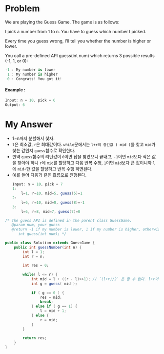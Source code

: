 # Problem

We are playing the Guess Game. The game is as follows:

I pick a number from 1 to n. You have to guess which number I picked.

Every time you guess wrong, I'll tell you whether the number is higher or lower.

You call a pre-defined API guess(int num) which returns 3 possible results (-1, 1, or 0):

```swift
-1 : My number is lower
 1 : My number is higher
 0 : Congrats! You got it!
```

#### Example :

```swift
Input: n = 10, pick = 6
Output: 6
```

# My Answer
  
* 1~n까지 분할해서 찾자.
* `l`은 최소값, `r`은 최대값이다. `while`문에서는 `l+r의 중간값 ( mid )`를 찾고 `mid`가 찾는 값인지 `guess`함수로 확인한다.
* 만약 `guess`함수의 리턴값이 `0`이면 답을 찾았으니 끝내고, `-1`이면 `mid`보다 작은 값을 찾아야 하니 `r`에 `mid`를 할당하고 다음 반복 수행, 
  `1`이면 `mid`보다 큰 값이니까 `l`에 `mid+`한 값을 할당하고 반복 수행 하면된다.
* 예를 들어 다음과 같은 흐름으로 진행된다.
    ```java
    Input: n = 10, pick = 7
    1:
        l=1, r=10, mid=5, guess(5)=1
    2:
        l=6, r=10, mid=8, guess(8)=-1
    3:
        l=6, r=8, mid=7, guess(7)=0
    ```

```java
/* The guess API is defined in the parent class GuessGame.
   @param num, your guess
   @return -1 if my number is lower, 1 if my number is higher, otherwise return 0
      int guess(int num); */

public class Solution extends GuessGame {
    public int guessNumber(int n) {
        int l = 1;
        int r = n;
        
        int res = 0;
        
        while( l <= r) {            
            int mid = l + ((r - l)>>1); // `(l+r)/2` 은 할 수 없다. l+r이 int의 범위를 넘을 수 있기 때문에.
            int g = guess( mid );
            
            if ( g == 0 ) {
                res = mid;
                break;
            } else if ( g == 1) {
                l = mid + 1;
            } else {
                r = mid;
            }
        }
        
        return res;
    }
}
```

